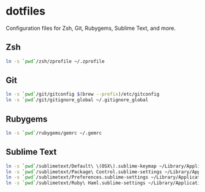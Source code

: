 # dotfiles

Configuration files for Zsh, Git, Rubygems, Sublime Text, and more.

## Zsh

```zsh
ln -s `pwd`/zsh/zprofile ~/.zprofile
```

## Git

```bash
ln -s `pwd`/git/gitconfig $(brew --prefix)/etc/gitconfig
ln -s `pwd`/git/gitignore_global ~/.gitignore_global
```

## Rubygems

```bash
ln -s `pwd`/rubygems/gemrc ~/.gemrc
```

## Sublime Text

```bash
ln -s `pwd`/sublimetext/Default\ \(OSX\).sublime-keymap ~/Library/Application\ Support/Sublime\ Text/Packages/User/.
ln -s `pwd`/sublimetext/Package\ Control.sublime-settings ~/Library/Application\ Support/Sublime\ Text/Packages/User/.
ln -s `pwd`/sublimetext/Preferences.sublime-settings ~/Library/Application\ Support/Sublime\ Text/Packages/User/.
ln -s `pwd`/sublimetext/Ruby\ Haml.sublime-settings ~/Library/Application\ Support/Sublime\ Text/Packages/User/.
```

